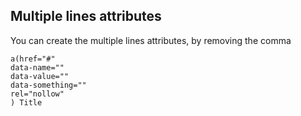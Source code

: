

## Multiple lines attributes

You can create the multiple lines attributes, by removing the comma

    a(href="#"
    data-name=""
    data-value=""
    data-something=""
    rel="nollow"
    ) Title